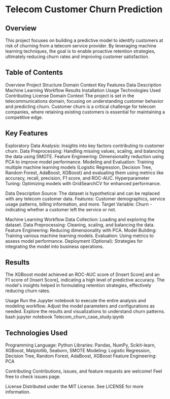 # Telecom Customer Churn Prediction

## Overview
This project focuses on building a predictive model to identify customers at risk of churning from a telecom service provider. By leveraging machine learning techniques, the goal is to enable proactive retention strategies, ultimately reducing churn rates and improving customer satisfaction.

## Table of Contents
Overview
Project Structure
Domain Context
Key Features
Data Description
Machine Learning Workflow
Results
Installation
Usage
Technologies Used
Contributing
License
Domain Context
The project is set in the telecommunications domain, focusing on understanding customer behavior and predicting churn. Customer churn is a critical challenge for telecom companies, where retaining existing customers is essential for maintaining a competitive edge.

## Key Features
Exploratory Data Analysis: Insights into key factors contributing to customer churn.
Data Preprocessing: Handling missing values, scaling, and balancing the data using SMOTE.
Feature Engineering: Dimensionality reduction using PCA to improve model performance.
Modeling and Evaluation: Training multiple machine learning models (Logistic Regression, Decision Tree, Random Forest, AdaBoost, XGBoost) and evaluating them using metrics like accuracy, recall, precision, F1 score, and ROC-AUC.
Hyperparameter Tuning: Optimizing models with GridSearchCV for enhanced performance.

Data Description
Source: The dataset is hypothetical and can be replaced with any telecom customer data.
Features: Customer demographics, service usage patterns, billing information, and more.
Target Variable: Churn - indicating whether a customer left the service or not.

Machine Learning Workflow
Data Collection: Loading and exploring the dataset.
Data Preprocessing: Cleaning, scaling, and balancing the data.
Feature Engineering: Reducing dimensionality with PCA.
Model Building: Training various machine learning models.
Evaluation: Using metrics to assess model performance.
Deployment (Optional): Strategies for integrating the model into business operations.

## Results
The XGBoost model achieved an ROC-AUC score of [Insert Score] and an F1 score of [Insert Score], indicating a high level of predictive accuracy.
The model's insights helped in formulating retention strategies, effectively reducing churn rates.


Usage
Run the Jupyter notebook to execute the entire analysis and modeling workflow.
Adjust the model parameters and configurations as needed.
Explore the results and visualizations to understand churn patterns.
bash
jupyter notebook Telecom_churn_case_study.ipynb

## Technologies Used
Programming Language: Python
Libraries: Pandas, NumPy, Scikit-learn, XGBoost, Matplotlib, Seaborn, SMOTE
Modeling: Logistic Regression, Decision Tree, Random Forest, AdaBoost, XGBoost
Feature Engineering: PCA

Contributing
Contributions, issues, and feature requests are welcome! Feel free to check issues page.

License
Distributed under the MIT License. See LICENSE for more information.


